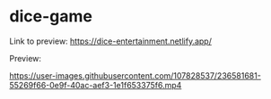 # dice-game

Link to preview: https://dice-entertainment.netlify.app/

Preview:

https://user-images.githubusercontent.com/107828537/236581681-55269f66-0e9f-40ac-aef3-1e1f653375f6.mp4
